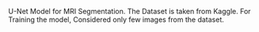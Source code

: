 U-Net Model for MRI Segmentation.
The Dataset is taken from Kaggle.
For Training the model, Considered only few images from the dataset.
